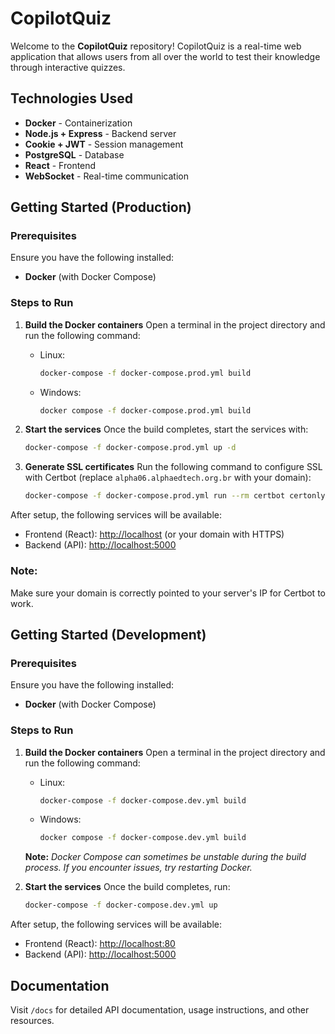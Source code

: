 # CopilotQuiz

Welcome to the **CopilotQuiz** repository!
CopilotQuiz is a real-time web application that allows users from all over the world to test their knowledge through interactive quizzes.

## Technologies Used

-   **Docker** - Containerization
-   **Node.js + Express** - Backend server
-   **Cookie + JWT** - Session management
-   **PostgreSQL** - Database
-   **React** - Frontend
-   **WebSocket** - Real-time communication

## Getting Started (Production)

### Prerequisites

Ensure you have the following installed:
- **Docker** (with Docker Compose)

### Steps to Run

1. **Build the Docker containers**
   Open a terminal in the project directory and run the following command:
   - Linux:
     ```bash
     docker-compose -f docker-compose.prod.yml build
     ```
   - Windows:
     ```bash
     docker compose -f docker-compose.prod.yml build
     ```

2. **Start the services**
   Once the build completes, start the services with:
   ```bash
   docker-compose -f docker-compose.prod.yml up -d
   ```

3. **Generate SSL certificates**
   Run the following command to configure SSL with Certbot (replace `alpha06.alphaedtech.org.br` with your domain):
   ```bash
   docker-compose -f docker-compose.prod.yml run --rm certbot certonly --webroot --webroot-path=/var/www/certbot -d alpha06.alphaedtech.org.br
   ```

After setup, the following services will be available:
- Frontend (React): [http://localhost](http://localhost) (or your domain with HTTPS)
- Backend (API): [http://localhost:5000](http://localhost:5000)

### Note:
Make sure your domain is correctly pointed to your server's IP for Certbot to work.

## Getting Started (Development)

### Prerequisites

Ensure you have the following installed:
- **Docker** (with Docker Compose)

### Steps to Run

1. **Build the Docker containers**
   Open a terminal in the project directory and run the following command:
   - Linux:
     ```bash
     docker-compose -f docker-compose.dev.yml build
     ```
   - Windows:
     ```bash
     docker compose -f docker-compose.dev.yml build
     ```

   **Note:** _Docker Compose can sometimes be unstable during the build process. If you encounter issues, try restarting Docker._

2. **Start the services**
   Once the build completes, run:
   ```bash
   docker-compose -f docker-compose.dev.yml up
   ```

After setup, the following services will be available:
- Frontend (React): [http://localhost:80](http://localhost:80)
- Backend (API): [http://localhost:5000](http://localhost:5000)

## Documentation

Visit `/docs` for detailed API documentation, usage instructions, and other resources.
